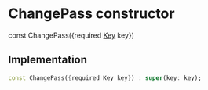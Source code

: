


# ChangePass constructor






const
ChangePass(\{required [Key](https://api.flutter.dev/flutter/foundation/Key-class.html) key})





## Implementation

```dart
const ChangePass({required Key key}) : super(key: key);
```







